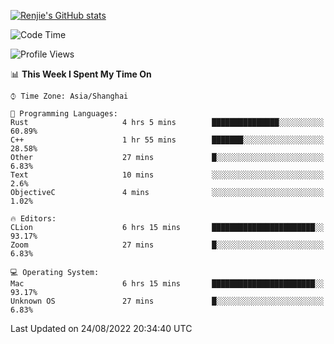 [![Renjie's GitHub stats](https://github-readme-stats.vercel.app/api?username=liurenjie1024&show_icons=true&theme=chartreuse-dark)](https://github.com/anuraghazra/github-readme-stats)

<!--START_SECTION:waka-->
![Code Time](http://img.shields.io/badge/Code%20Time-127%20hrs%2020%20mins-blue)

![Profile Views](http://img.shields.io/badge/Profile%20Views-22-blue)

📊 **This Week I Spent My Time On** 

```text
⌚︎ Time Zone: Asia/Shanghai

💬 Programming Languages: 
Rust                     4 hrs 5 mins        ███████████████░░░░░░░░░░   60.89% 
C++                      1 hr 55 mins        ███████░░░░░░░░░░░░░░░░░░   28.58% 
Other                    27 mins             █░░░░░░░░░░░░░░░░░░░░░░░░   6.83% 
Text                     10 mins             ░░░░░░░░░░░░░░░░░░░░░░░░░   2.6% 
ObjectiveC               4 mins              ░░░░░░░░░░░░░░░░░░░░░░░░░   1.02%

🔥 Editors: 
CLion                    6 hrs 15 mins       ███████████████████████░░   93.17% 
Zoom                     27 mins             █░░░░░░░░░░░░░░░░░░░░░░░░   6.83%

💻 Operating System: 
Mac                      6 hrs 15 mins       ███████████████████████░░   93.17% 
Unknown OS               27 mins             █░░░░░░░░░░░░░░░░░░░░░░░░   6.83%

```


 Last Updated on 24/08/2022 20:34:40 UTC
<!--END_SECTION:waka-->

